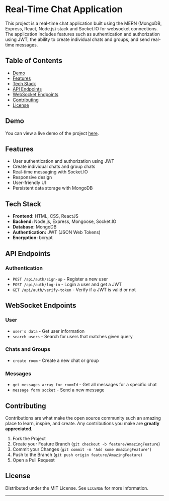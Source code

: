 # Real-Time Chat Application

This project is a real-time chat application built using the MERN (MongoDB, Express, React, Node.js) stack and Socket.IO for websocket connections. The application includes features such as authentication and authorization using JWT, the ability to create individual chats and groups, and send real-time messages.

## Table of Contents

- [Demo](#demo)
- [Features](#features)
- [Tech Stack](#tech-stack)
- [API Endpoints](#api-endpoints)
- [WebSocket Endpoints](#websocket-endpoints)
- [Contributing](#contributing)
- [License](#license)

## Demo

You can view a live demo of the project [here](https://real-time-chat-application-frontend-lac.vercel.app/).

## Features

- User authentication and authorization using JWT
- Create individual chats and group chats
- Real-time messaging with Socket.IO
- Responsive design
- User-friendly UI
- Persistent data storage with MongoDB

## Tech Stack

- **Frontend:** HTML, CSS, ReactJS
- **Backend:** Node.js, Express, Mongoose, Socket.IO
- **Database:** MongoDB
- **Authentication:** JWT (JSON Web Tokens)
- **Encryption:** bcrypt

## API Endpoints

### Authentication

- `POST /api/auth/sign-up` - Register a new user
- `POST /api/auth/log-in` - Login a user and get a JWT
- `GET /api/auth/verify-token` - Verify if a JWT is valid or not

## WebSocket Endpoints

### User
- `user's data` - Get user information
- `search users` - Search for users that matches given query

### Chats and Groups

- `create room` - Create a new chat or group

### Messages

- `get messages array for roomId` - Get all messages for a specific chat
- `message form socket` - Send a new message

## Contributing

Contributions are what make the open source community such an amazing place to learn, inspire, and create. Any contributions you make are **greatly appreciated**.

1. Fork the Project
2. Create your Feature Branch (`git checkout -b feature/AmazingFeature`)
3. Commit your Changes (`git commit -m 'Add some AmazingFeature'`)
4. Push to the Branch (`git push origin feature/AmazingFeature`)
5. Open a Pull Request

## License

Distributed under the MIT License. See `LICENSE` for more information.

---
